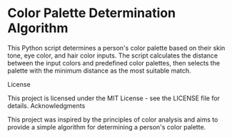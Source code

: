 # Color Palette Determination Algorithm

This Python script determines a person's color palette based on their skin tone, eye color, and hair color inputs. The script calculates the distance between the input colors and predefined color palettes, then selects the palette with the minimum distance as the most suitable match.

License

This project is licensed under the MIT License - see the LICENSE file for details.
Acknowledgments

This project was inspired by the principles of color analysis and aims to provide a simple algorithm for determining a person's color palette.

